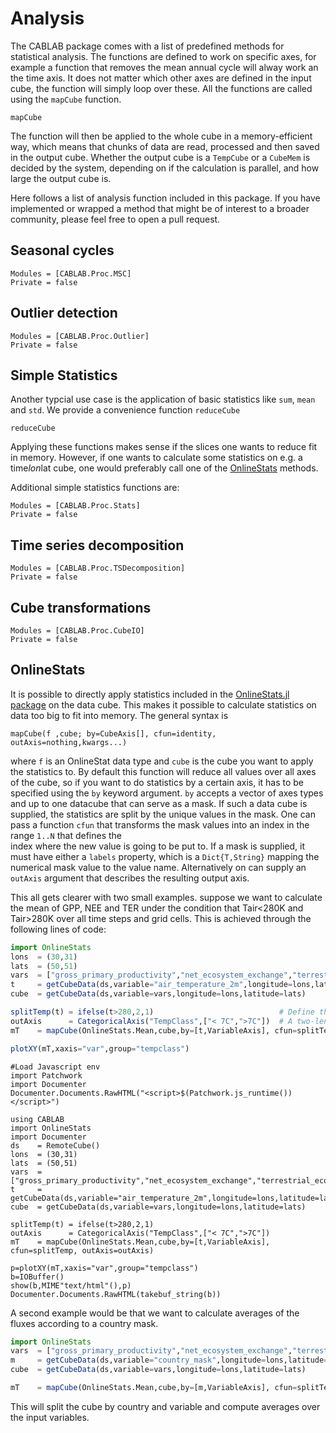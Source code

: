 # Analysis

The CABLAB package comes with a list of predefined methods for statistical analysis.
The functions are defined to work on specific axes, for example a function that removes the
mean annual cycle will alway work an the time axis. It does not matter which other axes are defined
in the input cube, the function will simply loop over these.
All the functions are called using the `mapCube` function.

```@docs
mapCube
```

The function will then be applied to the whole cube
in a memory-efficient way, which means that chunks of data are read, processed and then saved in
the output cube. Whether the output cube is a `TempCube` or a `CubeMem` is decided by the system,
depending on if the calculation is parallel, and how large the output cube is.

Here follows a list of analysis function included in this package. If you have implemented or wrapped a method
that might be of interest to a broader community, please feel free to open a pull request.

## Seasonal cycles

```@autodocs
Modules = [CABLAB.Proc.MSC]
Private = false
```


## Outlier detection

```@autodocs
Modules = [CABLAB.Proc.Outlier]
Private = false
```


## Simple Statistics

Another typcial use case is the application of basic statistics like `sum`, `mean` and `std`.
We provide a convenience function `reduceCube`  

```@docs
reduceCube
```

Applying these functions makes sense if the slices one wants to reduce fit in memory. However,
if one wants to calculate some statistics on e.g. a time*lon*lat cube, one would preferably
call one of the [OnlineStats](@ref) methods.  

Additional simple statistics functions are:

```@autodocs
Modules = [CABLAB.Proc.Stats]
Private = false
```


## Time series decomposition
```@autodocs
Modules = [CABLAB.Proc.TSDecomposition]
Private = false
```

## Cube transformations
```@autodocs
Modules = [CABLAB.Proc.CubeIO]
Private = false
```

## OnlineStats

It is possible to directly apply statistics included in the [OnlineStats.jl package](https://github.com/joshday/OnlineStats.jl)
on the data cube. This makes it possible to calculate statistics on data too big to fit into memory. The general syntax is

```
mapCube(f ,cube; by=CubeAxis[], cfun=identity, outAxis=nothing,kwargs...)
```

where `f` is an OnlineStat data type and `cube` is the cube you want to apply the statistics to.
By default this function will reduce all values over all axes of the cube, so if you want to do
statistics by a certain axis, it has to be specified using the `by` keyword argument.
`by` accepts a vector of axes types and up to one datacube that can serve as a mask. If such
a data cube is supplied, the statistics are split by the unique values in the mask. One can pass
a function `cfun` that transforms the mask values into an index in the range `1..N` that defines the   
index where the new value is going to be put to. If a mask is supplied, it must have either a `labels` property,
which is a `Dict{T,String}` mapping the numerical mask value to the value name. Alternatively on can supply an
`outAxis` argument that describes the resulting output axis.

This all gets clearer with two small examples. suppose we want to calculate the mean of GPP, NEE and TER
under the condition that Tair<280K and Tair>280K over all time steps and grid cells. This is achieved through the
following lines of code:

```julia
import OnlineStats
lons  = (30,31)
lats  = (50,51)
vars  = ["gross_primary_productivity","net_ecosystem_exchange","terrestrial_ecosystem_respiration"]
t     = getCubeData(ds,variable="air_temperature_2m",longitude=lons,latitude=lats)
cube  = getCubeData(ds,variable=vars,longitude=lons,latitude=lats)

splitTemp(t) = ifelse(t>280,2,1)                            # Define the classification function
outAxis      = CategoricalAxis("TempClass",["< 7C",">7C"])  # A two-length output axis, because there are two possible values
mT    = mapCube(OnlineStats.Mean,cube,by=[t,VariableAxis], cfun=splitTemp, outAxis=outAxis) # Of course we want to split by variable, too

plotXY(mT,xaxis="var",group="tempclass")
```
```@eval
#Load Javascript env
import Patchwork
import Documenter
Documenter.Documents.RawHTML("<script>$(Patchwork.js_runtime())</script>")
```
```@eval
using CABLAB
import OnlineStats
import Documenter
ds    = RemoteCube()
lons  = (30,31)
lats  = (50,51)
vars  = ["gross_primary_productivity","net_ecosystem_exchange","terrestrial_ecosystem_respiration"]
t     = getCubeData(ds,variable="air_temperature_2m",longitude=lons,latitude=lats)
cube  = getCubeData(ds,variable=vars,longitude=lons,latitude=lats)

splitTemp(t) = ifelse(t>280,2,1)
outAxis      = CategoricalAxis("TempClass",["< 7C",">7C"])
mT    = mapCube(OnlineStats.Mean,cube,by=[t,VariableAxis], cfun=splitTemp, outAxis=outAxis)

p=plotXY(mT,xaxis="var",group="tempclass")
b=IOBuffer()
show(b,MIME"text/html"(),p)
Documenter.Documents.RawHTML(takebuf_string(b))
```

A second example would be that we want to calculate averages of the fluxes according to
a country mask.

```julia
import OnlineStats
vars  = ["gross_primary_productivity","net_ecosystem_exchange","terrestrial_ecosystem_respiration"]
m     = getCubeData(ds,variable="country_mask",longitude=lons,latitude=lats)
cube  = getCubeData(ds,variable=vars,longitude=lons,latitude=lats)

mT    = mapCube(OnlineStats.Mean,cube,by=[m,VariableAxis], cfun=splitTemp, outAxis=outAxis)
```

This will split the cube by country and variable and compute averages over the input variables.
